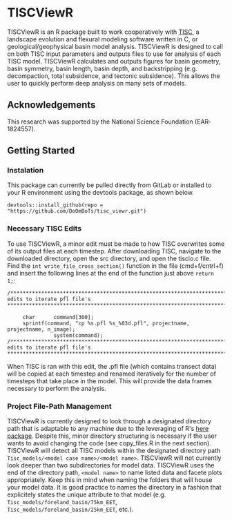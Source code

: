 # TISCViewR

TISCViewR is an R package built to work cooperatively with [TISC](https://github.com/danigeos/tisc), a landscape evolution and flexural modeling software written in C, or geological/geophysical basin model analysis. TISCViewR is designed to call on both TISC input parameters and outputs files to use for analysis of each TISC model. TISCViewR calculates and outputs figures for basin geometry, basin symmetry, basin length, basin depth, and backstripping (e.g. decompaction, total subsidence, and tectonic subsidence). This allows the user to quickly perform deep analysis on many sets of models.

## Acknowledgements
This research was supported by the National Science Foundation (EAR‐1824557).

## Getting Started
### Instalation

This package can currently be pulled directly from GitLab or installed to your R environment using the devtools package, as shown below.
```
devtools::install_github(repo = "https://github.com/DoOmBoTs/tisc_viewr.git")
```
### Necessary TISC Edits
To use TISCViewR, a minor edit must be made to how TISC overwrites some of its output files at each timestep. After downloading TISC, navigate to the downloaded directory, open the src directory, and open the tiscio.c file. Find the `int write_file_cross_section()` function in the file (cmd+f/cntrl+f) and insert the following lines at the end of the function just above `return 1;`:

```
/*****************************************************************************************
edits to iterate pfl file's
*****************************************************************************************/
 
     char      command[300];
     sprintf(command, "cp %s.pfl %s_%03d.pfl", projectname, projectname, n_image);
               system(command);
/*****************************************************************************************
edits to iterate pfl file's
*****************************************************************************************/
```
When TISC is ran with this edit, the .pfl file (which contains transect data) will be copied at each timestep and renamed iteratively for the number of timesteps that take place in the model. This will provide the data frames necessary to perform the analysis.

### Project File-Path Management 

TISCViewR is currently designed to look through a designated directory path that is adaptable to any machine due to the leveraging of R's [here package](https://cran.r-project.org/web/packages/here/index.html). Despite this, minor directory structuring is necessary if the user wants to avoid changing the code (see copy_files.R in the next section). TISCViewR will detect all TISC models within the designated directory path `Tisc_models/<model case name>/<model name>`. TISCViewR will not currently look deeper than two subdirectories for model data. TISCViewR uses the end of the directory path, `<model name>` to name listed data and facete plots appropriately. Keep this in mind when naming the folders that will house your model data. It is good practice to names the directory in a fashion that explicitely states the unique attribute to that model (e.g. `Tisc_models/foreland_basin/75km_EET`, `Tisc_models/foreland_basin/25km_EET`, etc.).  
